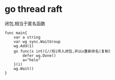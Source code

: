 # go thread raft

闭包,相当于匿名函数

```
func main{
	var a string
	var wg sync.WaitGroup
	wg.Add(1)
	go func(x int){//将i传入闭包,并以x重新命名(复制)
		defer wg.Done()
		a="helo"
	}(i)
	wg.Wait()
}
```

